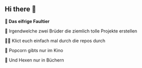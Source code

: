 ## Hi there 👋


**🦥 Das eifrige Faultier**

🌈 Irgendwelche zwei Brüder die ziemlich tolle Projekte erstellen

👩‍💻 Klict euch einfach mal durch die repos durch

🍿 Popcorn gibts nur im Kino

🧙 Und Hexen nur in Büchern
